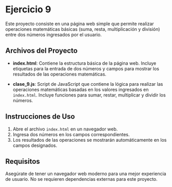 # Ejercicio 9

Este proyecto consiste en una página web simple que permite realizar operaciones matemáticas básicas (suma, resta, multiplicación y división) entre dos números ingresados por el usuario.

## Archivos del Proyecto

- **index.html**: Contiene la estructura básica de la página web. Incluye etiquetas para la entrada de dos números y campos para mostrar los resultados de las operaciones matemáticas.

- **clase_9.js**: Script de JavaScript que contiene la lógica para realizar las operaciones matemáticas basadas en los valores ingresados en `index.html`. Incluye funciones para sumar, restar, multiplicar y dividir los números.

## Instrucciones de Uso

1. Abre el archivo `index.html` en un navegador web.
2. Ingresa dos números en los campos correspondientes.
3. Los resultados de las operaciones se mostrarán automáticamente en los campos designados.

## Requisitos

Asegúrate de tener un navegador web moderno para una mejor experiencia de usuario. No se requieren dependencias externas para este proyecto.